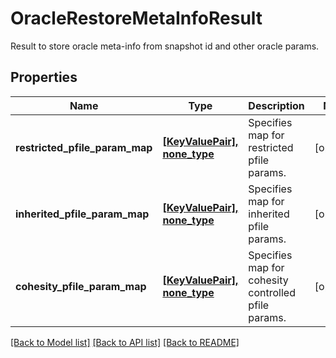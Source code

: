 # OracleRestoreMetaInfoResult

Result to store oracle meta-info from snapshot id and other oracle params.

## Properties
Name | Type | Description | Notes
------------ | ------------- | ------------- | -------------
**restricted_pfile_param_map** | [**[KeyValuePair], none_type**](KeyValuePair.md) | Specifies map for restricted pfile params. | [optional] 
**inherited_pfile_param_map** | [**[KeyValuePair], none_type**](KeyValuePair.md) | Specifies map for inherited pfile params. | [optional] 
**cohesity_pfile_param_map** | [**[KeyValuePair], none_type**](KeyValuePair.md) | Specifies map for cohesity controlled pfile params. | [optional] 

[[Back to Model list]](../README.md#documentation-for-models) [[Back to API list]](../README.md#documentation-for-api-endpoints) [[Back to README]](../README.md)


